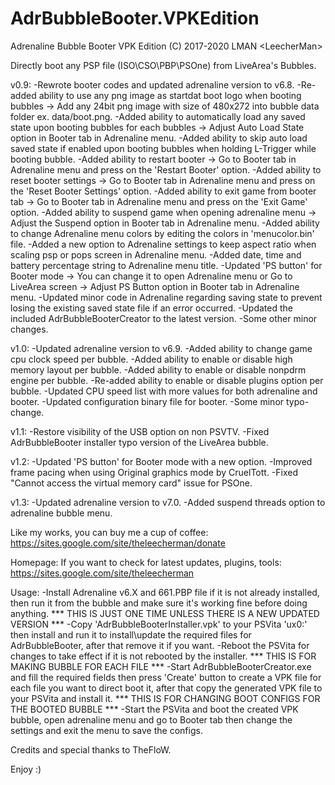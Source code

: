 # AdrBubbleBooter.VPKEdition
Adrenaline Bubble Booter VPK Edition (C) 2017-2020 LMAN &lt;LeecherMan>


Directly boot any PSP file (ISO\CSO\PBP\PSOne) from LiveArea's Bubbles.

v0.9:
-Rewrote booter codes and updated adrenaline version to v6.8.
-Re-added ability to use any png image as startdat boot logo when booting bubbles -> Add any 24bit png image with size of 480x272 into bubble data folder ex. data/boot.png.
-Added ability to automatically load any saved state upon booting bubbles for each bubbles -> Adjust Auto Load State option in Booter tab in Adrenaline menu.
-Added ability to skip auto load saved state if enabled upon booting bubbles when holding L-Trigger while booting bubble.
-Added ability to restart booter -> Go to Booter tab in Adrenaline menu and press on the 'Restart Booter' option.
-Added ability to reset booter settings -> Go to Booter tab in Adrenaline menu and press on the 'Reset Booter Settings' option.
-Added ability to exit game from booter tab -> Go to Booter tab in Adrenaline menu and press on the 'Exit Game' option.
-Added ability to suspend game when opening adrenaline menu -> Adjust the Suspend option in Booter tab in Adrenaline menu.
-Added ability to change Adrenaline menu colors by editing the colors in 'menucolor.bin' file.
-Added a new option to Adrenaline settings to keep aspect ratio when scaling psp or pops screen in Adrenaline menu.
-Added date, time and battery percentage string to Adrenaline menu title.
-Updated 'PS button' for Booter mode -> You can change it to open Adrenaline menu or Go to LiveArea screen -> Adjust PS Button option in Booter tab in Adrenaline menu.
-Updated minor code in Adrenaline regarding saving state to prevent losing the existing saved state file if an error occurred.
-Updated the included AdrBubbleBooterCreator to the latest version.
-Some other minor changes.

v1.0:
-Updated adrenaline version to v6.9.
-Added ability to change game cpu clock speed per bubble.
-Added ability to enable or disable high memory layout per bubble.
-Added ability to enable or disable nonpdrm engine per bubble.
-Re-added ability to enable or disable plugins option per bubble.
-Updated CPU speed list with more values for both adrenaline and booter.
-Updated configuration binary file for booter.
-Some minor typo-change.

v1.1:
-Restore visibility of the USB option on non PSVTV.
-Fixed AdrBubbleBooter installer typo version of the LiveArea bubble.

v1.2:
-Updated 'PS button' for Booter mode with a new option.
-Improved frame pacing when using Original graphics mode by CruelTott.
-Fixed "Cannot access the virtual memory card" issue for PSOne.

v1.3:
-Updated adrenaline version to v7.0.
-Added suspend threads option to adrenaline bubble menu.

Like my works, you can buy me a cup of coffee:
https://sites.google.com/site/theleecherman/donate

Homepage:
If you want to check for latest updates, plugins, tools: 
https://sites.google.com/site/theleecherman

Usage:
-Install Adrenaline v6.X and 661.PBP file if it is not already installed,
 then run it from the bubble and make sure it's working fine before doing anything.
*** THIS IS JUST ONE TIME UNLESS THERE IS A NEW UPDATED VERSION ***
-Copy 'AdrBubbleBooterInstaller.vpk' to your PSVita 'ux0:' then install and run it
 to install\update the required files for AdrBubbleBooter, after that remove it if you want.
-Reboot the PSVita for changes to take effect if it is not rebooted by the installer.
*** THIS IS FOR MAKING BUBBLE FOR EACH FILE ***
-Start AdrBubbleBooterCreator.exe and fill the required fields then press 'Create' button
 to create a VPK file for each file you want to direct boot it, after that copy the generated
 VPK file to your PSVita and install it.
*** THIS IS FOR CHANGING BOOT CONFIGS FOR THE BOOTED BUBBLE ***
-Start the PSVita and boot the created VPK bubble, open adrenaline menu and go to Booter tab
 then change the settings and exit the menu to save the configs.

Credits and special thanks to TheFloW.

Enjoy :)
